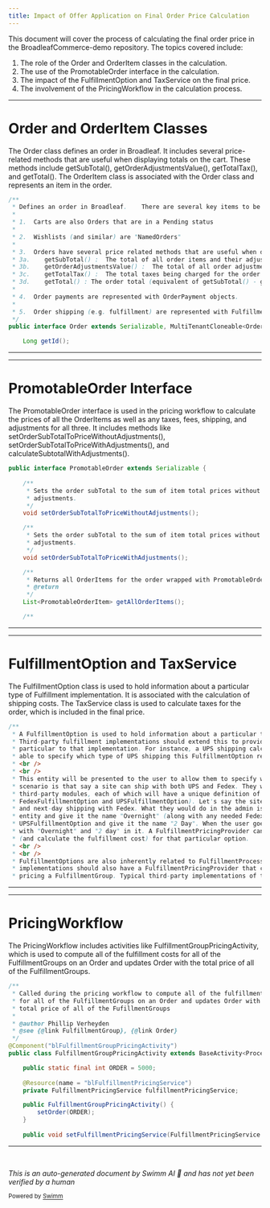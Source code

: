 ```yaml
---
title: Impact of Offer Application on Final Order Price Calculation
---
```

This document will cover the process of calculating the final order price in the BroadleafCommerce-demo repository. The topics covered include:

1. The role of the Order and OrderItem classes in the calculation.
2. The use of the PromotableOrder interface in the calculation.
3. The impact of the FulfillmentOption and TaxService on the final price.
4. The involvement of the PricingWorkflow in the calculation process.

<SwmSnippet path="/core/broadleaf-framework/src/main/java/org/broadleafcommerce/core/order/domain/Order.java" line="45">

---

# Order and OrderItem Classes

The Order class defines an order in Broadleaf. It includes several price-related methods that are useful when displaying totals on the cart. These methods include getSubTotal(), getOrderAdjustmentsValue(), getTotalTax(), and getTotal(). The OrderItem class is associated with the Order class and represents an item in the order.

```java
/**
 * Defines an order in Broadleaf.    There are several key items to be aware of with the BLC Order.
 * 
 * 1.  Carts are also Orders that are in a Pending status
 * 
 * 2.  Wishlists (and similar) are "NamedOrders"
 * 
 * 3.  Orders have several price related methods that are useful when displaying totals on the cart.
 * 3a.    getSubTotal() :  The total of all order items and their adjustments exclusive of taxes
 * 3b.    getOrderAdjustmentsValue() :  The total of all order adjustments
 * 3c.    getTotalTax() :  The total taxes being charged for the order
 * 3d.    getTotal() : The order total (equivalent of getSubTotal() - getOrderAdjustmentsValue() + getTotalTax())
 * 
 * 4.  Order payments are represented with OrderPayment objects.
 * 
 * 5.  Order shipping (e.g. fulfillment) are represented with Fulfillment objects.
 */
public interface Order extends Serializable, MultiTenantCloneable<Order> {

    Long getId();

```

---

</SwmSnippet>

<SwmSnippet path="/core/broadleaf-framework/src/main/java/org/broadleafcommerce/core/offer/service/discount/domain/PromotableOrder.java" line="28">

---

# PromotableOrder Interface

The PromotableOrder interface is used in the pricing workflow to calculate the prices of all the OrderItems as well as any taxes, fees, shipping, and adjustments for all three. It includes methods like setOrderSubTotalToPriceWithoutAdjustments(), setOrderSubTotalToPriceWithAdjustments(), and calculateSubtotalWithAdjustments().

```java
public interface PromotableOrder extends Serializable {
    
    /**
     * Sets the order subTotal to the sum of item total prices without
     * adjustments.     
     */
    void setOrderSubTotalToPriceWithoutAdjustments();

    /**
     * Sets the order subTotal to the sum of item total prices without
     * adjustments.     
     */
    void setOrderSubTotalToPriceWithAdjustments();

    /**
     * Returns all OrderItems for the order wrapped with PromotableOrderItem
     * @return
     */
    List<PromotableOrderItem> getAllOrderItems();

    /**
```

---

</SwmSnippet>

<SwmSnippet path="/core/broadleaf-framework/src/main/java/org/broadleafcommerce/core/order/domain/FulfillmentOption.java" line="27">

---

# FulfillmentOption and TaxService

The FulfillmentOption class is used to hold information about a particular type of Fulfillment implementation. It is associated with the calculation of shipping costs. The TaxService class is used to calculate taxes for the order, which is included in the final price.

```java
/**
 * A FulfillmentOption is used to hold information about a particular type of Fulfillment implementation.
 * Third-party fulfillment implementations should extend this to provide their own configuration options
 * particular to that implementation. For instance, a UPS shipping calculator might want an admin user to be
 * able to specify which type of UPS shipping this FulfillmentOption represents.
 * <br />
 * <br />
 * This entity will be presented to the user to allow them to specify which shipping they want. A possible
 * scenario is that say a site can ship with both UPS and Fedex. They will import both the Fedex and UPS
 * third-party modules, each of which will have a unique definition of FulfillmentOption (for instance,
 * FedexFulfillmentOption and UPSFulfillmentOption). Let's say the site can do 2-day shipping with UPS,
 * and next-day shipping with Fedex. What they would do in the admin is create an instance of FedexFulfillmentOption
 * entity and give it the name "Overnight" (along with any needed Fedex configuration properties), then create an instance of
 * UPSFulfillmentOption and give it the name "2 Day". When the user goes to check out, they will then see a list
 * with "Overnight" and "2 day" in it. A FulfillmentPricingProvider can then be used to estimate the fulfillment cost
 * (and calculate the fulfillment cost) for that particular option.
 * <br />
 * <br />
 * FulfillmentOptions are also inherently related to FulfillmentProcessors, in that specific types of FulfillmentOption
 * implementations should also have a FulfillmentPricingProvider that can handle operations (estimation and calculation) for
 * pricing a FulfillmentGroup. Typical third-party implementations of this paradigm would have a 1 FulfillmentOption
```

---

</SwmSnippet>

<SwmSnippet path="/core/broadleaf-framework/src/main/java/org/broadleafcommerce/core/pricing/service/workflow/FulfillmentGroupPricingActivity.java" line="33">

---

# PricingWorkflow

The PricingWorkflow includes activities like FulfillmentGroupPricingActivity, which is used to compute all of the fulfillment costs for all of the FulfillmentGroups on an Order and updates Order with the total price of all of the FulfillmentGroups.

```java
/**
 * Called during the pricing workflow to compute all of the fulfillment costs
 * for all of the FulfillmentGroups on an Order and updates Order with the
 * total price of all of the FufillmentGroups
 * 
 * @author Phillip Verheyden
 * @see {@link FulfillmentGroup}, {@link Order}
 */
@Component("blFulfillmentGroupPricingActivity")
public class FulfillmentGroupPricingActivity extends BaseActivity<ProcessContext<Order>> {

    public static final int ORDER = 5000;
    
    @Resource(name = "blFulfillmentPricingService")
    private FulfillmentPricingService fulfillmentPricingService;

    public FulfillmentGroupPricingActivity() {
        setOrder(ORDER);
    }
    
    public void setFulfillmentPricingService(FulfillmentPricingService fulfillmentPricingService) {
```

---

</SwmSnippet>

&nbsp;

*This is an auto-generated document by Swimm AI 🌊 and has not yet been verified by a human*

<SwmMeta version="3.0.0" repo-id="Z2l0aHViJTNBJTNBQnJvYWRsZWFmQ29tbWVyY2UtZGVtbyUzQSUzQWdpbGFkbmF2b3Q=" repo-name="BroadleafCommerce-demo" doc-type="follow-up"><sup>Powered by [Swimm](/)</sup></SwmMeta>
